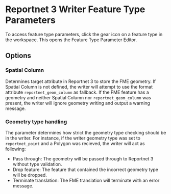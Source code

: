 # Reportnet 3 Writer Feature Type Parameters
To access feature type parameters, click the gear icon on a feature type in the workspace. This opens the Feature Type Parameter Editor.

## Options
### Spatial Column
Determines target attribute in Reportnet 3 to store the FME geometry. If Spatial Column is not defined, the writer will attempt to use the format attribute `reportnet_geom_column` as fallback. If the FME feature has a geometry and neither Spatial Column nor `reportnet_geom_column` was present, the writer will ignore geometry writing and output a warning message.
### Geometry type handling
The parameter determines how strict the geometry type checking should be in the writer. For instance, if the writer geometry type was set to `reportnet_point` and a Polygon was recieved, the writer will act as following:
- Pass through: The geometry will be passed through to Reportnet 3 without type validation.
- Drop feature: The feature that contained the incorrect geometry type will be dropped.
- Terminate translation: The FME translation will terminate with an error message.
